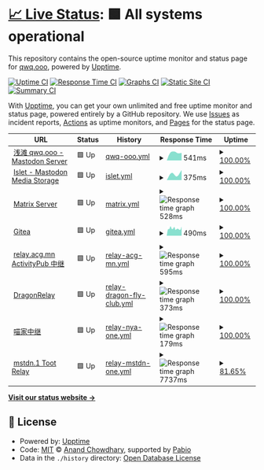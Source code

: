 # [📈 Live Status](https://qwq-ooo.github.io/upptime): <!--live status--> **🟩 All systems operational**

This repository contains the open-source uptime monitor and status page for [qwq.ooo](https://qwq-ooo.github.io/upptime), powered by [Upptime](https://github.com/upptime/upptime).

[![Uptime CI](https://github.com/qwq-ooo/upptime/workflows/Uptime%20CI/badge.svg)](https://github.com/qwq-ooo/upptime/actions?query=workflow%3A%22Uptime+CI%22)
[![Response Time CI](https://github.com/qwq-ooo/upptime/workflows/Response%20Time%20CI/badge.svg)](https://github.com/qwq-ooo/upptime/actions?query=workflow%3A%22Response+Time+CI%22)
[![Graphs CI](https://github.com/qwq-ooo/upptime/workflows/Graphs%20CI/badge.svg)](https://github.com/qwq-ooo/upptime/actions?query=workflow%3A%22Graphs+CI%22)
[![Static Site CI](https://github.com/qwq-ooo/upptime/workflows/Static%20Site%20CI/badge.svg)](https://github.com/qwq-ooo/upptime/actions?query=workflow%3A%22Static+Site+CI%22)
[![Summary CI](https://github.com/qwq-ooo/upptime/workflows/Summary%20CI/badge.svg)](https://github.com/qwq-ooo/upptime/actions?query=workflow%3A%22Summary+CI%22)

With [Upptime](https://upptime.js.org), you can get your own unlimited and free uptime monitor and status page, powered entirely by a GitHub repository. We use [Issues](https://github.com/qwq-ooo/upptime/issues) as incident reports, [Actions](https://github.com/qwq-ooo/upptime/actions) as uptime monitors, and [Pages](https://qwq-ooo.github.io/upptime) for the status page.

<!--start: status pages-->
<!-- This summary is generated by Upptime (https://github.com/upptime/upptime) -->
<!-- Do not edit this manually, your changes will be overwritten -->
<!-- prettier-ignore -->
| URL | Status | History | Response Time | Uptime |
| --- | ------ | ------- | ------------- | ------ |
| <img alt="" src="https://icons.duckduckgo.com/ip3/qwq.ooo.ico" height="13"> [浅滩 qwq.ooo - Mastodon Server](https://qwq.ooo/api/v2/instance) | 🟩 Up | [qwq-ooo.yml](https://github.com/qwq-ooo/upptime/commits/HEAD/history/qwq-ooo.yml) | <details><summary><img alt="Response time graph" src="./graphs/qwq-ooo/response-time-week.png" height="20"> 541ms</summary><br><a href="https://status.qwq.ooo/history/qwq-ooo"><img alt="Response time 594" src="https://img.shields.io/endpoint?url=https%3A%2F%2Fraw.githubusercontent.com%2Fqwq-ooo%2Fupptime%2FHEAD%2Fapi%2Fqwq-ooo%2Fresponse-time.json"></a><br><a href="https://status.qwq.ooo/history/qwq-ooo"><img alt="24-hour response time 509" src="https://img.shields.io/endpoint?url=https%3A%2F%2Fraw.githubusercontent.com%2Fqwq-ooo%2Fupptime%2FHEAD%2Fapi%2Fqwq-ooo%2Fresponse-time-day.json"></a><br><a href="https://status.qwq.ooo/history/qwq-ooo"><img alt="7-day response time 541" src="https://img.shields.io/endpoint?url=https%3A%2F%2Fraw.githubusercontent.com%2Fqwq-ooo%2Fupptime%2FHEAD%2Fapi%2Fqwq-ooo%2Fresponse-time-week.json"></a><br><a href="https://status.qwq.ooo/history/qwq-ooo"><img alt="30-day response time 594" src="https://img.shields.io/endpoint?url=https%3A%2F%2Fraw.githubusercontent.com%2Fqwq-ooo%2Fupptime%2FHEAD%2Fapi%2Fqwq-ooo%2Fresponse-time-month.json"></a><br><a href="https://status.qwq.ooo/history/qwq-ooo"><img alt="1-year response time 594" src="https://img.shields.io/endpoint?url=https%3A%2F%2Fraw.githubusercontent.com%2Fqwq-ooo%2Fupptime%2FHEAD%2Fapi%2Fqwq-ooo%2Fresponse-time-year.json"></a></details> | <details><summary><a href="https://status.qwq.ooo/history/qwq-ooo">100.00%</a></summary><a href="https://status.qwq.ooo/history/qwq-ooo"><img alt="All-time uptime 100.00%" src="https://img.shields.io/endpoint?url=https%3A%2F%2Fraw.githubusercontent.com%2Fqwq-ooo%2Fupptime%2FHEAD%2Fapi%2Fqwq-ooo%2Fuptime.json"></a><br><a href="https://status.qwq.ooo/history/qwq-ooo"><img alt="24-hour uptime 100.00%" src="https://img.shields.io/endpoint?url=https%3A%2F%2Fraw.githubusercontent.com%2Fqwq-ooo%2Fupptime%2FHEAD%2Fapi%2Fqwq-ooo%2Fuptime-day.json"></a><br><a href="https://status.qwq.ooo/history/qwq-ooo"><img alt="7-day uptime 100.00%" src="https://img.shields.io/endpoint?url=https%3A%2F%2Fraw.githubusercontent.com%2Fqwq-ooo%2Fupptime%2FHEAD%2Fapi%2Fqwq-ooo%2Fuptime-week.json"></a><br><a href="https://status.qwq.ooo/history/qwq-ooo"><img alt="30-day uptime 100.00%" src="https://img.shields.io/endpoint?url=https%3A%2F%2Fraw.githubusercontent.com%2Fqwq-ooo%2Fupptime%2FHEAD%2Fapi%2Fqwq-ooo%2Fuptime-month.json"></a><br><a href="https://status.qwq.ooo/history/qwq-ooo"><img alt="1-year uptime 100.00%" src="https://img.shields.io/endpoint?url=https%3A%2F%2Fraw.githubusercontent.com%2Fqwq-ooo%2Fupptime%2FHEAD%2Fapi%2Fqwq-ooo%2Fuptime-year.json"></a></details>
| <img alt="" src="https://icons.duckduckgo.com/ip3/islet.qwq.ooo.ico" height="13"> [Islet - Mastodon Media Storage](https://islet.qwq.ooo) | 🟩 Up | [islet.yml](https://github.com/qwq-ooo/upptime/commits/HEAD/history/islet.yml) | <details><summary><img alt="Response time graph" src="./graphs/islet/response-time-week.png" height="20"> 375ms</summary><br><a href="https://status.qwq.ooo/history/islet"><img alt="Response time 792" src="https://img.shields.io/endpoint?url=https%3A%2F%2Fraw.githubusercontent.com%2Fqwq-ooo%2Fupptime%2FHEAD%2Fapi%2Fislet%2Fresponse-time.json"></a><br><a href="https://status.qwq.ooo/history/islet"><img alt="24-hour response time 215" src="https://img.shields.io/endpoint?url=https%3A%2F%2Fraw.githubusercontent.com%2Fqwq-ooo%2Fupptime%2FHEAD%2Fapi%2Fislet%2Fresponse-time-day.json"></a><br><a href="https://status.qwq.ooo/history/islet"><img alt="7-day response time 375" src="https://img.shields.io/endpoint?url=https%3A%2F%2Fraw.githubusercontent.com%2Fqwq-ooo%2Fupptime%2FHEAD%2Fapi%2Fislet%2Fresponse-time-week.json"></a><br><a href="https://status.qwq.ooo/history/islet"><img alt="30-day response time 792" src="https://img.shields.io/endpoint?url=https%3A%2F%2Fraw.githubusercontent.com%2Fqwq-ooo%2Fupptime%2FHEAD%2Fapi%2Fislet%2Fresponse-time-month.json"></a><br><a href="https://status.qwq.ooo/history/islet"><img alt="1-year response time 792" src="https://img.shields.io/endpoint?url=https%3A%2F%2Fraw.githubusercontent.com%2Fqwq-ooo%2Fupptime%2FHEAD%2Fapi%2Fislet%2Fresponse-time-year.json"></a></details> | <details><summary><a href="https://status.qwq.ooo/history/islet">100.00%</a></summary><a href="https://status.qwq.ooo/history/islet"><img alt="All-time uptime 100.00%" src="https://img.shields.io/endpoint?url=https%3A%2F%2Fraw.githubusercontent.com%2Fqwq-ooo%2Fupptime%2FHEAD%2Fapi%2Fislet%2Fuptime.json"></a><br><a href="https://status.qwq.ooo/history/islet"><img alt="24-hour uptime 100.00%" src="https://img.shields.io/endpoint?url=https%3A%2F%2Fraw.githubusercontent.com%2Fqwq-ooo%2Fupptime%2FHEAD%2Fapi%2Fislet%2Fuptime-day.json"></a><br><a href="https://status.qwq.ooo/history/islet"><img alt="7-day uptime 100.00%" src="https://img.shields.io/endpoint?url=https%3A%2F%2Fraw.githubusercontent.com%2Fqwq-ooo%2Fupptime%2FHEAD%2Fapi%2Fislet%2Fuptime-week.json"></a><br><a href="https://status.qwq.ooo/history/islet"><img alt="30-day uptime 100.00%" src="https://img.shields.io/endpoint?url=https%3A%2F%2Fraw.githubusercontent.com%2Fqwq-ooo%2Fupptime%2FHEAD%2Fapi%2Fislet%2Fuptime-month.json"></a><br><a href="https://status.qwq.ooo/history/islet"><img alt="1-year uptime 100.00%" src="https://img.shields.io/endpoint?url=https%3A%2F%2Fraw.githubusercontent.com%2Fqwq-ooo%2Fupptime%2FHEAD%2Fapi%2Fislet%2Fuptime-year.json"></a></details>
| <img alt="" src="https://icons.duckduckgo.com/ip3/matrix.qwq.ooo.ico" height="13"> [Matrix Server](https://matrix.qwq.ooo/_matrix/federation/v1/version) | 🟩 Up | [matrix.yml](https://github.com/qwq-ooo/upptime/commits/HEAD/history/matrix.yml) | <details><summary><img alt="Response time graph" src="./graphs/matrix/response-time-week.png" height="20"> 528ms</summary><br><a href="https://status.qwq.ooo/history/matrix"><img alt="Response time 539" src="https://img.shields.io/endpoint?url=https%3A%2F%2Fraw.githubusercontent.com%2Fqwq-ooo%2Fupptime%2FHEAD%2Fapi%2Fmatrix%2Fresponse-time.json"></a><br><a href="https://status.qwq.ooo/history/matrix"><img alt="24-hour response time 506" src="https://img.shields.io/endpoint?url=https%3A%2F%2Fraw.githubusercontent.com%2Fqwq-ooo%2Fupptime%2FHEAD%2Fapi%2Fmatrix%2Fresponse-time-day.json"></a><br><a href="https://status.qwq.ooo/history/matrix"><img alt="7-day response time 528" src="https://img.shields.io/endpoint?url=https%3A%2F%2Fraw.githubusercontent.com%2Fqwq-ooo%2Fupptime%2FHEAD%2Fapi%2Fmatrix%2Fresponse-time-week.json"></a><br><a href="https://status.qwq.ooo/history/matrix"><img alt="30-day response time 539" src="https://img.shields.io/endpoint?url=https%3A%2F%2Fraw.githubusercontent.com%2Fqwq-ooo%2Fupptime%2FHEAD%2Fapi%2Fmatrix%2Fresponse-time-month.json"></a><br><a href="https://status.qwq.ooo/history/matrix"><img alt="1-year response time 539" src="https://img.shields.io/endpoint?url=https%3A%2F%2Fraw.githubusercontent.com%2Fqwq-ooo%2Fupptime%2FHEAD%2Fapi%2Fmatrix%2Fresponse-time-year.json"></a></details> | <details><summary><a href="https://status.qwq.ooo/history/matrix">100.00%</a></summary><a href="https://status.qwq.ooo/history/matrix"><img alt="All-time uptime 100.00%" src="https://img.shields.io/endpoint?url=https%3A%2F%2Fraw.githubusercontent.com%2Fqwq-ooo%2Fupptime%2FHEAD%2Fapi%2Fmatrix%2Fuptime.json"></a><br><a href="https://status.qwq.ooo/history/matrix"><img alt="24-hour uptime 100.00%" src="https://img.shields.io/endpoint?url=https%3A%2F%2Fraw.githubusercontent.com%2Fqwq-ooo%2Fupptime%2FHEAD%2Fapi%2Fmatrix%2Fuptime-day.json"></a><br><a href="https://status.qwq.ooo/history/matrix"><img alt="7-day uptime 100.00%" src="https://img.shields.io/endpoint?url=https%3A%2F%2Fraw.githubusercontent.com%2Fqwq-ooo%2Fupptime%2FHEAD%2Fapi%2Fmatrix%2Fuptime-week.json"></a><br><a href="https://status.qwq.ooo/history/matrix"><img alt="30-day uptime 100.00%" src="https://img.shields.io/endpoint?url=https%3A%2F%2Fraw.githubusercontent.com%2Fqwq-ooo%2Fupptime%2FHEAD%2Fapi%2Fmatrix%2Fuptime-month.json"></a><br><a href="https://status.qwq.ooo/history/matrix"><img alt="1-year uptime 100.00%" src="https://img.shields.io/endpoint?url=https%3A%2F%2Fraw.githubusercontent.com%2Fqwq-ooo%2Fupptime%2FHEAD%2Fapi%2Fmatrix%2Fuptime-year.json"></a></details>
| <img alt="" src="https://icons.duckduckgo.com/ip3/git.foxb612.com.ico" height="13"> [Gitea](https://git.foxb612.com/api/v1/version) | 🟩 Up | [gitea.yml](https://github.com/qwq-ooo/upptime/commits/HEAD/history/gitea.yml) | <details><summary><img alt="Response time graph" src="./graphs/gitea/response-time-week.png" height="20"> 490ms</summary><br><a href="https://status.qwq.ooo/history/gitea"><img alt="Response time 502" src="https://img.shields.io/endpoint?url=https%3A%2F%2Fraw.githubusercontent.com%2Fqwq-ooo%2Fupptime%2FHEAD%2Fapi%2Fgitea%2Fresponse-time.json"></a><br><a href="https://status.qwq.ooo/history/gitea"><img alt="24-hour response time 517" src="https://img.shields.io/endpoint?url=https%3A%2F%2Fraw.githubusercontent.com%2Fqwq-ooo%2Fupptime%2FHEAD%2Fapi%2Fgitea%2Fresponse-time-day.json"></a><br><a href="https://status.qwq.ooo/history/gitea"><img alt="7-day response time 490" src="https://img.shields.io/endpoint?url=https%3A%2F%2Fraw.githubusercontent.com%2Fqwq-ooo%2Fupptime%2FHEAD%2Fapi%2Fgitea%2Fresponse-time-week.json"></a><br><a href="https://status.qwq.ooo/history/gitea"><img alt="30-day response time 502" src="https://img.shields.io/endpoint?url=https%3A%2F%2Fraw.githubusercontent.com%2Fqwq-ooo%2Fupptime%2FHEAD%2Fapi%2Fgitea%2Fresponse-time-month.json"></a><br><a href="https://status.qwq.ooo/history/gitea"><img alt="1-year response time 502" src="https://img.shields.io/endpoint?url=https%3A%2F%2Fraw.githubusercontent.com%2Fqwq-ooo%2Fupptime%2FHEAD%2Fapi%2Fgitea%2Fresponse-time-year.json"></a></details> | <details><summary><a href="https://status.qwq.ooo/history/gitea">100.00%</a></summary><a href="https://status.qwq.ooo/history/gitea"><img alt="All-time uptime 100.00%" src="https://img.shields.io/endpoint?url=https%3A%2F%2Fraw.githubusercontent.com%2Fqwq-ooo%2Fupptime%2FHEAD%2Fapi%2Fgitea%2Fuptime.json"></a><br><a href="https://status.qwq.ooo/history/gitea"><img alt="24-hour uptime 100.00%" src="https://img.shields.io/endpoint?url=https%3A%2F%2Fraw.githubusercontent.com%2Fqwq-ooo%2Fupptime%2FHEAD%2Fapi%2Fgitea%2Fuptime-day.json"></a><br><a href="https://status.qwq.ooo/history/gitea"><img alt="7-day uptime 100.00%" src="https://img.shields.io/endpoint?url=https%3A%2F%2Fraw.githubusercontent.com%2Fqwq-ooo%2Fupptime%2FHEAD%2Fapi%2Fgitea%2Fuptime-week.json"></a><br><a href="https://status.qwq.ooo/history/gitea"><img alt="30-day uptime 100.00%" src="https://img.shields.io/endpoint?url=https%3A%2F%2Fraw.githubusercontent.com%2Fqwq-ooo%2Fupptime%2FHEAD%2Fapi%2Fgitea%2Fuptime-month.json"></a><br><a href="https://status.qwq.ooo/history/gitea"><img alt="1-year uptime 100.00%" src="https://img.shields.io/endpoint?url=https%3A%2F%2Fraw.githubusercontent.com%2Fqwq-ooo%2Fupptime%2FHEAD%2Fapi%2Fgitea%2Fuptime-year.json"></a></details>
| <img alt="" src="https://icons.duckduckgo.com/ip3/relay.acg.mn.ico" height="13"> [relay.acg.mn ActivityPub 中继](https://relay.acg.mn/inbox) | 🟩 Up | [relay-acg-mn.yml](https://github.com/qwq-ooo/upptime/commits/HEAD/history/relay-acg-mn.yml) | <details><summary><img alt="Response time graph" src="./graphs/relay-acg-mn/response-time-week.png" height="20"> 595ms</summary><br><a href="https://status.qwq.ooo/history/relay-acg-mn"><img alt="Response time 584" src="https://img.shields.io/endpoint?url=https%3A%2F%2Fraw.githubusercontent.com%2Fqwq-ooo%2Fupptime%2FHEAD%2Fapi%2Frelay-acg-mn%2Fresponse-time.json"></a><br><a href="https://status.qwq.ooo/history/relay-acg-mn"><img alt="24-hour response time 655" src="https://img.shields.io/endpoint?url=https%3A%2F%2Fraw.githubusercontent.com%2Fqwq-ooo%2Fupptime%2FHEAD%2Fapi%2Frelay-acg-mn%2Fresponse-time-day.json"></a><br><a href="https://status.qwq.ooo/history/relay-acg-mn"><img alt="7-day response time 595" src="https://img.shields.io/endpoint?url=https%3A%2F%2Fraw.githubusercontent.com%2Fqwq-ooo%2Fupptime%2FHEAD%2Fapi%2Frelay-acg-mn%2Fresponse-time-week.json"></a><br><a href="https://status.qwq.ooo/history/relay-acg-mn"><img alt="30-day response time 584" src="https://img.shields.io/endpoint?url=https%3A%2F%2Fraw.githubusercontent.com%2Fqwq-ooo%2Fupptime%2FHEAD%2Fapi%2Frelay-acg-mn%2Fresponse-time-month.json"></a><br><a href="https://status.qwq.ooo/history/relay-acg-mn"><img alt="1-year response time 584" src="https://img.shields.io/endpoint?url=https%3A%2F%2Fraw.githubusercontent.com%2Fqwq-ooo%2Fupptime%2FHEAD%2Fapi%2Frelay-acg-mn%2Fresponse-time-year.json"></a></details> | <details><summary><a href="https://status.qwq.ooo/history/relay-acg-mn">100.00%</a></summary><a href="https://status.qwq.ooo/history/relay-acg-mn"><img alt="All-time uptime 100.00%" src="https://img.shields.io/endpoint?url=https%3A%2F%2Fraw.githubusercontent.com%2Fqwq-ooo%2Fupptime%2FHEAD%2Fapi%2Frelay-acg-mn%2Fuptime.json"></a><br><a href="https://status.qwq.ooo/history/relay-acg-mn"><img alt="24-hour uptime 100.00%" src="https://img.shields.io/endpoint?url=https%3A%2F%2Fraw.githubusercontent.com%2Fqwq-ooo%2Fupptime%2FHEAD%2Fapi%2Frelay-acg-mn%2Fuptime-day.json"></a><br><a href="https://status.qwq.ooo/history/relay-acg-mn"><img alt="7-day uptime 100.00%" src="https://img.shields.io/endpoint?url=https%3A%2F%2Fraw.githubusercontent.com%2Fqwq-ooo%2Fupptime%2FHEAD%2Fapi%2Frelay-acg-mn%2Fuptime-week.json"></a><br><a href="https://status.qwq.ooo/history/relay-acg-mn"><img alt="30-day uptime 100.00%" src="https://img.shields.io/endpoint?url=https%3A%2F%2Fraw.githubusercontent.com%2Fqwq-ooo%2Fupptime%2FHEAD%2Fapi%2Frelay-acg-mn%2Fuptime-month.json"></a><br><a href="https://status.qwq.ooo/history/relay-acg-mn"><img alt="1-year uptime 100.00%" src="https://img.shields.io/endpoint?url=https%3A%2F%2Fraw.githubusercontent.com%2Fqwq-ooo%2Fupptime%2FHEAD%2Fapi%2Frelay-acg-mn%2Fuptime-year.json"></a></details>
| <img alt="" src="https://icons.duckduckgo.com/ip3/relay.dragon-fly.club.ico" height="13"> [DragonRelay](https://relay.dragon-fly.club/inbox) | 🟩 Up | [relay-dragon-fly-club.yml](https://github.com/qwq-ooo/upptime/commits/HEAD/history/relay-dragon-fly-club.yml) | <details><summary><img alt="Response time graph" src="./graphs/relay-dragon-fly-club/response-time-week.png" height="20"> 373ms</summary><br><a href="https://status.qwq.ooo/history/relay-dragon-fly-club"><img alt="Response time 407" src="https://img.shields.io/endpoint?url=https%3A%2F%2Fraw.githubusercontent.com%2Fqwq-ooo%2Fupptime%2FHEAD%2Fapi%2Frelay-dragon-fly-club%2Fresponse-time.json"></a><br><a href="https://status.qwq.ooo/history/relay-dragon-fly-club"><img alt="24-hour response time 375" src="https://img.shields.io/endpoint?url=https%3A%2F%2Fraw.githubusercontent.com%2Fqwq-ooo%2Fupptime%2FHEAD%2Fapi%2Frelay-dragon-fly-club%2Fresponse-time-day.json"></a><br><a href="https://status.qwq.ooo/history/relay-dragon-fly-club"><img alt="7-day response time 373" src="https://img.shields.io/endpoint?url=https%3A%2F%2Fraw.githubusercontent.com%2Fqwq-ooo%2Fupptime%2FHEAD%2Fapi%2Frelay-dragon-fly-club%2Fresponse-time-week.json"></a><br><a href="https://status.qwq.ooo/history/relay-dragon-fly-club"><img alt="30-day response time 407" src="https://img.shields.io/endpoint?url=https%3A%2F%2Fraw.githubusercontent.com%2Fqwq-ooo%2Fupptime%2FHEAD%2Fapi%2Frelay-dragon-fly-club%2Fresponse-time-month.json"></a><br><a href="https://status.qwq.ooo/history/relay-dragon-fly-club"><img alt="1-year response time 407" src="https://img.shields.io/endpoint?url=https%3A%2F%2Fraw.githubusercontent.com%2Fqwq-ooo%2Fupptime%2FHEAD%2Fapi%2Frelay-dragon-fly-club%2Fresponse-time-year.json"></a></details> | <details><summary><a href="https://status.qwq.ooo/history/relay-dragon-fly-club">100.00%</a></summary><a href="https://status.qwq.ooo/history/relay-dragon-fly-club"><img alt="All-time uptime 100.00%" src="https://img.shields.io/endpoint?url=https%3A%2F%2Fraw.githubusercontent.com%2Fqwq-ooo%2Fupptime%2FHEAD%2Fapi%2Frelay-dragon-fly-club%2Fuptime.json"></a><br><a href="https://status.qwq.ooo/history/relay-dragon-fly-club"><img alt="24-hour uptime 100.00%" src="https://img.shields.io/endpoint?url=https%3A%2F%2Fraw.githubusercontent.com%2Fqwq-ooo%2Fupptime%2FHEAD%2Fapi%2Frelay-dragon-fly-club%2Fuptime-day.json"></a><br><a href="https://status.qwq.ooo/history/relay-dragon-fly-club"><img alt="7-day uptime 100.00%" src="https://img.shields.io/endpoint?url=https%3A%2F%2Fraw.githubusercontent.com%2Fqwq-ooo%2Fupptime%2FHEAD%2Fapi%2Frelay-dragon-fly-club%2Fuptime-week.json"></a><br><a href="https://status.qwq.ooo/history/relay-dragon-fly-club"><img alt="30-day uptime 100.00%" src="https://img.shields.io/endpoint?url=https%3A%2F%2Fraw.githubusercontent.com%2Fqwq-ooo%2Fupptime%2FHEAD%2Fapi%2Frelay-dragon-fly-club%2Fuptime-month.json"></a><br><a href="https://status.qwq.ooo/history/relay-dragon-fly-club"><img alt="1-year uptime 100.00%" src="https://img.shields.io/endpoint?url=https%3A%2F%2Fraw.githubusercontent.com%2Fqwq-ooo%2Fupptime%2FHEAD%2Fapi%2Frelay-dragon-fly-club%2Fuptime-year.json"></a></details>
| <img alt="" src="https://icons.duckduckgo.com/ip3/relay.nya.one.ico" height="13"> [喵家中继](https://relay.nya.one/inbox) | 🟩 Up | [relay-nya-one.yml](https://github.com/qwq-ooo/upptime/commits/HEAD/history/relay-nya-one.yml) | <details><summary><img alt="Response time graph" src="./graphs/relay-nya-one/response-time-week.png" height="20"> 179ms</summary><br><a href="https://status.qwq.ooo/history/relay-nya-one"><img alt="Response time 229" src="https://img.shields.io/endpoint?url=https%3A%2F%2Fraw.githubusercontent.com%2Fqwq-ooo%2Fupptime%2FHEAD%2Fapi%2Frelay-nya-one%2Fresponse-time.json"></a><br><a href="https://status.qwq.ooo/history/relay-nya-one"><img alt="24-hour response time 127" src="https://img.shields.io/endpoint?url=https%3A%2F%2Fraw.githubusercontent.com%2Fqwq-ooo%2Fupptime%2FHEAD%2Fapi%2Frelay-nya-one%2Fresponse-time-day.json"></a><br><a href="https://status.qwq.ooo/history/relay-nya-one"><img alt="7-day response time 179" src="https://img.shields.io/endpoint?url=https%3A%2F%2Fraw.githubusercontent.com%2Fqwq-ooo%2Fupptime%2FHEAD%2Fapi%2Frelay-nya-one%2Fresponse-time-week.json"></a><br><a href="https://status.qwq.ooo/history/relay-nya-one"><img alt="30-day response time 229" src="https://img.shields.io/endpoint?url=https%3A%2F%2Fraw.githubusercontent.com%2Fqwq-ooo%2Fupptime%2FHEAD%2Fapi%2Frelay-nya-one%2Fresponse-time-month.json"></a><br><a href="https://status.qwq.ooo/history/relay-nya-one"><img alt="1-year response time 229" src="https://img.shields.io/endpoint?url=https%3A%2F%2Fraw.githubusercontent.com%2Fqwq-ooo%2Fupptime%2FHEAD%2Fapi%2Frelay-nya-one%2Fresponse-time-year.json"></a></details> | <details><summary><a href="https://status.qwq.ooo/history/relay-nya-one">100.00%</a></summary><a href="https://status.qwq.ooo/history/relay-nya-one"><img alt="All-time uptime 100.00%" src="https://img.shields.io/endpoint?url=https%3A%2F%2Fraw.githubusercontent.com%2Fqwq-ooo%2Fupptime%2FHEAD%2Fapi%2Frelay-nya-one%2Fuptime.json"></a><br><a href="https://status.qwq.ooo/history/relay-nya-one"><img alt="24-hour uptime 100.00%" src="https://img.shields.io/endpoint?url=https%3A%2F%2Fraw.githubusercontent.com%2Fqwq-ooo%2Fupptime%2FHEAD%2Fapi%2Frelay-nya-one%2Fuptime-day.json"></a><br><a href="https://status.qwq.ooo/history/relay-nya-one"><img alt="7-day uptime 100.00%" src="https://img.shields.io/endpoint?url=https%3A%2F%2Fraw.githubusercontent.com%2Fqwq-ooo%2Fupptime%2FHEAD%2Fapi%2Frelay-nya-one%2Fuptime-week.json"></a><br><a href="https://status.qwq.ooo/history/relay-nya-one"><img alt="30-day uptime 100.00%" src="https://img.shields.io/endpoint?url=https%3A%2F%2Fraw.githubusercontent.com%2Fqwq-ooo%2Fupptime%2FHEAD%2Fapi%2Frelay-nya-one%2Fuptime-month.json"></a><br><a href="https://status.qwq.ooo/history/relay-nya-one"><img alt="1-year uptime 100.00%" src="https://img.shields.io/endpoint?url=https%3A%2F%2Fraw.githubusercontent.com%2Fqwq-ooo%2Fupptime%2FHEAD%2Fapi%2Frelay-nya-one%2Fuptime-year.json"></a></details>
| <img alt="" src="https://icons.duckduckgo.com/ip3/relay.mstdn.one.ico" height="13"> [mstdn.1 Toot Relay](https://relay.mstdn.one/inbox) | 🟩 Up | [relay-mstdn-one.yml](https://github.com/qwq-ooo/upptime/commits/HEAD/history/relay-mstdn-one.yml) | <details><summary><img alt="Response time graph" src="./graphs/relay-mstdn-one/response-time-week.png" height="20"> 7737ms</summary><br><a href="https://status.qwq.ooo/history/relay-mstdn-one"><img alt="Response time 6912" src="https://img.shields.io/endpoint?url=https%3A%2F%2Fraw.githubusercontent.com%2Fqwq-ooo%2Fupptime%2FHEAD%2Fapi%2Frelay-mstdn-one%2Fresponse-time.json"></a><br><a href="https://status.qwq.ooo/history/relay-mstdn-one"><img alt="24-hour response time 616" src="https://img.shields.io/endpoint?url=https%3A%2F%2Fraw.githubusercontent.com%2Fqwq-ooo%2Fupptime%2FHEAD%2Fapi%2Frelay-mstdn-one%2Fresponse-time-day.json"></a><br><a href="https://status.qwq.ooo/history/relay-mstdn-one"><img alt="7-day response time 7737" src="https://img.shields.io/endpoint?url=https%3A%2F%2Fraw.githubusercontent.com%2Fqwq-ooo%2Fupptime%2FHEAD%2Fapi%2Frelay-mstdn-one%2Fresponse-time-week.json"></a><br><a href="https://status.qwq.ooo/history/relay-mstdn-one"><img alt="30-day response time 6912" src="https://img.shields.io/endpoint?url=https%3A%2F%2Fraw.githubusercontent.com%2Fqwq-ooo%2Fupptime%2FHEAD%2Fapi%2Frelay-mstdn-one%2Fresponse-time-month.json"></a><br><a href="https://status.qwq.ooo/history/relay-mstdn-one"><img alt="1-year response time 6912" src="https://img.shields.io/endpoint?url=https%3A%2F%2Fraw.githubusercontent.com%2Fqwq-ooo%2Fupptime%2FHEAD%2Fapi%2Frelay-mstdn-one%2Fresponse-time-year.json"></a></details> | <details><summary><a href="https://status.qwq.ooo/history/relay-mstdn-one">81.65%</a></summary><a href="https://status.qwq.ooo/history/relay-mstdn-one"><img alt="All-time uptime 83.71%" src="https://img.shields.io/endpoint?url=https%3A%2F%2Fraw.githubusercontent.com%2Fqwq-ooo%2Fupptime%2FHEAD%2Fapi%2Frelay-mstdn-one%2Fuptime.json"></a><br><a href="https://status.qwq.ooo/history/relay-mstdn-one"><img alt="24-hour uptime 100.00%" src="https://img.shields.io/endpoint?url=https%3A%2F%2Fraw.githubusercontent.com%2Fqwq-ooo%2Fupptime%2FHEAD%2Fapi%2Frelay-mstdn-one%2Fuptime-day.json"></a><br><a href="https://status.qwq.ooo/history/relay-mstdn-one"><img alt="7-day uptime 81.65%" src="https://img.shields.io/endpoint?url=https%3A%2F%2Fraw.githubusercontent.com%2Fqwq-ooo%2Fupptime%2FHEAD%2Fapi%2Frelay-mstdn-one%2Fuptime-week.json"></a><br><a href="https://status.qwq.ooo/history/relay-mstdn-one"><img alt="30-day uptime 83.71%" src="https://img.shields.io/endpoint?url=https%3A%2F%2Fraw.githubusercontent.com%2Fqwq-ooo%2Fupptime%2FHEAD%2Fapi%2Frelay-mstdn-one%2Fuptime-month.json"></a><br><a href="https://status.qwq.ooo/history/relay-mstdn-one"><img alt="1-year uptime 83.71%" src="https://img.shields.io/endpoint?url=https%3A%2F%2Fraw.githubusercontent.com%2Fqwq-ooo%2Fupptime%2FHEAD%2Fapi%2Frelay-mstdn-one%2Fuptime-year.json"></a></details>

<!--end: status pages-->

[**Visit our status website →**](https://qwq-ooo.github.io/upptime)

## 📄 License

- Powered by: [Upptime](https://github.com/upptime/upptime)
- Code: [MIT](./LICENSE) © [Anand Chowdhary](https://anandchowdhary.com), supported by [Pabio](https://pabio.com)
- Data in the `./history` directory: [Open Database License](https://opendatacommons.org/licenses/odbl/1-0/)
